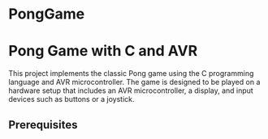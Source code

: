 # PongGame

# Pong Game with C and AVR
This project implements the classic Pong game using the C programming language and AVR microcontroller. The game is designed to be played on a hardware setup that includes an AVR microcontroller, a display, and input devices such as buttons or a joystick.

## Prerequisites

